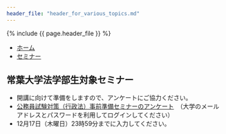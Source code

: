 ```yaml
---
header_file: "header_for_various_topics.md"
---
```


{% include {{ page.header_file }}  %}

<nav>
	<ul class="breadcrumbs">
		<li><a href="/">ホーム</a></li>
		<li><a href="./">セミナー</a></li>
	</ul>
</nav>

## 常葉大学法学部生対象セミナー

- 開講に向けて準備をしますので、アンケートにご協力ください。
- [公務員試験対策（行政法）事前準備セミナーのアンケート](https://forms.office.com/Pages/ResponsePage.aspx?id=Pz6yVUTcNEGYkBfdIwxgz3rFM9EfHGZDtaWbHX2D5G9UNVpHMElONEY4T0dFMFVNUFkxSEdGVjVITS4u)　（大学のメールアドレスとパスワードを利用してログインしてください）
- 12月17日（木曜日）23時59分までに入力してください。

